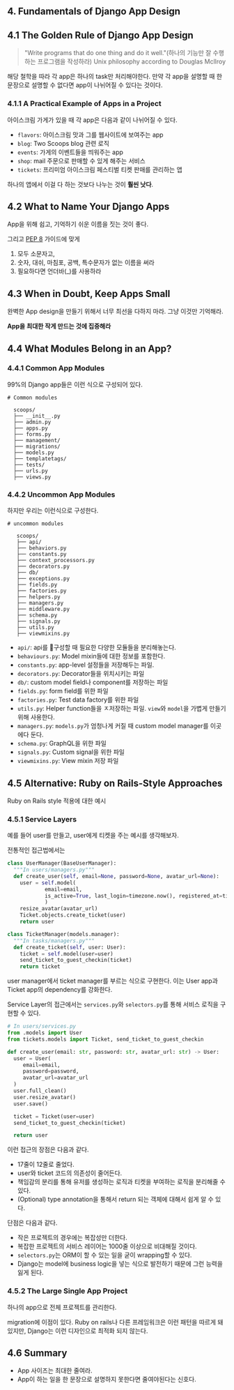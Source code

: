 ## 4. Fundamentals of Django App Design

## 4.1 The Golden Rule of Django App Design

> "Write programs that do one thing and do it well."(하나의 기능만 잘 수행하는 프로그램을 작성하라)
> Unix philosophy according to Douglas Mcllroy

해당 철학을 따라 각 app은 하나의 task만 처리해야한다.
만약 각 app을 설명할 때 한 문장으로 설명할 수 없다면 app이 나뉘어질 수 있다는 것이다.

### 4.1.1 A Practical Example of Apps in a Project

아이스크림 가게가 있을 때 각 app은 다음과 같이 나뉘어질 수 있다.

- `flavors`: 아이스크림 맛과 그를 웹사이트에 보여주는 app
- `blog`: Two Scoops blog 관련 로직
- `events`: 가게의 이벤트들을 띄워주는 app
- `shop`: mail 주문으로 판매할 수 있게 해주는 서비스
- `tickets`: 프리미엄 아이스크림 페스티벌 티켓 판매를 관리하는 앱

하나의 앱에서 이걸 다 하는 것보다 나누는 것이 **훨씬 낫다**.

## 4.2 What to Name Your Django Apps

App을 위해 쉽고, 기억하기 쉬운 이름을 짓는 것이 좋다.

그리고 [PEP 8](https://peps.python.org/pep-0008/) 가이드에 맞게
1. 모두 소문자고,
2. 숫자, 대쉬, 마침포, 공백, 특수문자가 없는 이름을 써라
3. 필요하다면 언더바(_)를 사용하라

## 4.3 When in Doubt, Keep Apps Small

완벽한 App design을 만들기 위해서 너무 최선을 다하지 마라. 그냥 이것만 기억해라.

**App을 최대한 작게 만드는 것에 집중해라**

## 4.4 What Modules Belong in an App?

### 4.4.1 Common App Modules

99%의 Django app들은 이런 식으로 구성되어 있다.

```
# Common modules

  scoops/
  ├── __init__.py
  ├── admin.py
  ├── apps.py
  ├── forms.py
  ├── management/
  ├── migrations/
  ├── models.py
  ├── templatetags/
  ├── tests/
  ├── urls.py
  ├── views.py
```

### 4.4.2 Uncommon App Modules

하지만 우리는 이런식으로 구성한다.

```
# uncommon modules

   scoops/
   ├── api/
   ├── behaviors.py
   ├── constants.py
   ├── context_processors.py
   ├── decorators.py
   ├── db/
   ├── exceptions.py
   ├── fields.py
   ├── factories.py
   ├── helpers.py
   ├── managers.py
   ├── middleware.py
   ├── schema.py
   ├── signals.py
   ├── utils.py
   ├── viewmixins.py
```

- `api/`: api를 구성할 때 필요한 다양한 모듈들을 분리해놓는다.
- `behaviours.py`: Model mixin들에 대한 정보를 포함한다.
- `constants.py`: app-level 설정들을 저장해두는 파일.
- `decorators.py`: Decorator들을 위치시키는 파일
- `db/`: custom model field나 component를 저장하는 파일
- `fields.py`: form field를 위한 파일 
- `factories.py`: Test data factory를 위한 파일
- `utils.py`: Helper function들을 ㅈ저장하는 파일. `view`와 `model`을 가볍게 만들기 위해 사용한다.
- `managers.py`: `models.py`가 엄청나게 커질 때 custom model manager를 이곳에다 둔다.
- `schema.py`: GraphQL을 위한 파일
- `signals.py`: Custom signal을 위한 파일
- `viewmixins.py`: View mixin 저장 파일

## 4.5 Alternative: Ruby on Rails-Style Approaches

Ruby on Rails style 적용에 대한 예시

### 4.5.1 Service Layers

예를 들어 user를 만들고, user에게 티켓을 주는 예시를 생각해보자.

전통적인 접근법에서는

```python
class UserManager(BaseUserManager):
  """In users/managers.py"""
  def create_user(self, email=None, password=None, avatar_url=None):
    user = self.model(
            email=email,
            is_active=True, last_login=timezone.now(), registered_at=timezone.now(), avatar_url=avatar_url
            )
    resize_avatar(avatar_url)
    Ticket.objects.create_ticket(user)
    return user

class TicketManager(models.manager):
  """In tasks/managers.py"""
  def create_ticket(self, user: User):
    ticket = self.model(user=user)
    send_ticket_to_guest_checkin(ticket)
    return ticket

```

user manager에서 ticket manager를 부르는 식으로 구현한다.
이는 User app과 Ticket app의 dependency를 강화한다.

Service Layer의 접근에서는 `services.py`와 `selectors.py`를 통해 서비스 로직을 구현할 수 있다.

```python
# In users/services.py
from .models import User
from tickets.models import Ticket, send_ticket_to_guest_checkin

def create_user(email: str, password: str, avatar_url: str) -> User:
  user = User(
     email=email,
     password=password,
     avatar_url=avatar_url
  )
  user.full_clean()
  user.resize_avatar()
  user.save()

  ticket = Ticket(user=user)
  send_ticket_to_guest_checkin(ticket)

  return user
```

이런 접근의 장점은 다음과 같다.

- 17줄이 12줄로 줄었다.
- user와 ticket 코드의 의존성이 줄어든다.
- 책임감의 분리를 통해 유저를 생성하는 로직과 티켓을 부여하는 로직을 분리해줄 수 있다.
- (Optional) type annotation을 통해서 return 되는 객체에 대해서 쉽게 알 수 있다.

단점은 다음과 같다.

- 작은 프로젝트의 경우에는 복잡성만 더한다.
- 복잡한 프로젝트의 서비스 레이어는 1000줄 이상으로 비대해질 것이다.
- `selectors.py`는 ORM이 할 수 있는 일을 굳이 wrapping할 수 있다.
- Django는 model에 business logic을 넣는 식으로 발전하기 때문에 그런 능력을 잃게 된다.

### 4.5.2 The Large Single App Project

하나의 app으로 전체 프로젝트를 관리한다.

migration에 이점이 있다. 
Ruby on rails나 다른 프레임워크은 이런 패턴을 따르게 돼있지만, 
Django는 이런 디자인으로 최적화 되지 않는다.

## 4.6 Summary

- App 사이즈는 최대한 줄여라.
- App이 하는 일을 한 문장으로 설명하지 못한다면 줄여야된다는 신호다.

